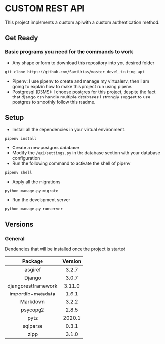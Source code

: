 # CUSTOM REST API
This project implements a custom api with a custom authentication method.

## Get Ready
### Basic programs you need for the commands to work
- Any shape or form to download this repository into you desired folder
```
git clone https://github.com/SamiUrias/master_devel_testing_api
```
- Pipenv: I use pipenv to create and manage  my virtualenv, then  I am going to explain how to make this project
run using pipenv.
- Postgresql (DBMS):  I choose postgres for this project, despite the fact that django can handle multiple databases I
strongly suggest to use postgres to smoothly follow this readme.


## Setup
- Install all the dependencies in your virtual environment.

```
pipenv install
```


- Create a new postgres database
- Modify the `/api/settings.py` in the database section with your database configuration
- Run the following command to activate the shell of pipenv
```
pipenv shell
```
- Apply all the migrations
```
python manage.py migrate
```
- Run the development server
```
python manage.py runserver
```


## Versions
### General
Dendencies that will be installed once the project is started

| Package | Version |
|:-------------:|:-----:|
|asgiref|3.2.7|
|Django|3.0.7|
|djangorestframework|3.11.0|
|importlib-metadata|1.6.1|
|Markdown|3.2.2|
|psycopg2|2.8.5|
|pytz|2020.1|
|sqlparse|0.3.1|
|zipp|3.1.0|

